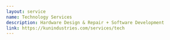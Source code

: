 ```yaml
---
layout: service
name: Technology Services
description: Hardware Design & Repair + Software Development
link: https://kunindustries.com/services/tech
---
```

